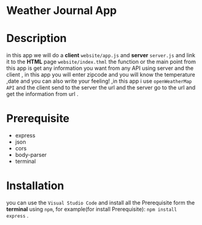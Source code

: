 # Weather Journal App
# Description
in this app we will do a **client** `website/app.js` and **server** `server.js` and link it to the **HTML** page `website/index.thml` the function or the main point from this app is get any information you want from any API using server and the client , in this app you will enter zipcode and you will know the temperature ,date and you can also write your feeling! ,in this app i use `openWeatherMap API` and the client send to the server the url and the server go to the url and get the information from url .

# Prerequisite
- express
- json
- cors
- body-parser
- terminal
# Installation
you can use the `Visual Studio Code` and install all the Prerequisite form the **terminal** using `npm`, for example(for install Prerequisite):
`npm install express` .

